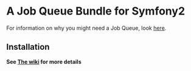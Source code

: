 # A Job Queue Bundle for Symfony2 #

For information on why you might need a Job Queue, look [here][2].

## Installation ##



**See [The wiki][1] for more details**



[1]: https://github.com/xaav/QueueBundle/wiki 
[2]: http://en.wikipedia.org/wiki/Job_queue